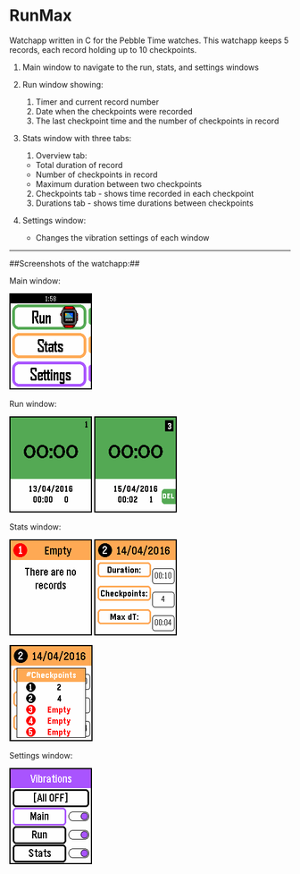 # RunMax #

Watchapp written in C for the Pebble Time watches. This watchapp keeps 5 records, each record holding up to 10 checkpoints.


1. Main window to navigate to the run, stats, and settings windows


2. Run window showing:
    1. Timer and current record number
    2. Date when the checkpoints were recorded
    3. The last checkpoint time and the number of checkpoints in record


3. Stats window with three tabs:
    1. Overview tab:
      * Total duration of record
      * Number of checkpoints in record
      * Maximum duration between two checkpoints
    2. Checkpoints tab - shows time recorded in each checkpoint
    3. Durations tab - shows time durations between checkpoints


4. Settings window:
    * Changes the vibration settings of each window


- - - -

##Screenshots of the watchapp:##

Main window:

![Alt text]( screenshots/main.png "Main window:")  


Run window:

![Alt text]( screenshots/run1.png "Run window:")      ![Alt text]( screenshots/run2.png "Run window with a completed record:")  


Stats window:

![Alt text]( screenshots/stats1.png "Stats window:")      ![Alt text]( screenshots/stats3.png "Stat window with a completed record:")

![Alt text]( screenshots/stats4.png 'Bottom button - [held] shows number of checkpoints in each record:')


Settings window:

![Alt text]( screenshots/settings.png "Settings window:")

